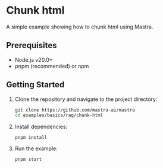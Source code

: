 # Chunk html

A simple example showing how to chunk html using Mastra.

## Prerequisites

- Node.js v20.0+
- pnpm (recommended) or npm

## Getting Started

1. Clone the repository and navigate to the project directory:

   ```bash
   git clone https://github.com/mastra-ai/mastra
   cd examples/basics/rag/chunk-html
   ```

2. Install dependencies:

   ```
   pnpm install
   ```

3. Run the example:

   ```bash
   pnpm start
   ```

